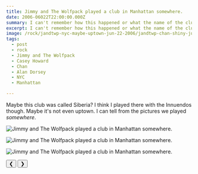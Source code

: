 ```yaml
---
title: Jimmy and The Wolfpack played a club in Manhattan somewhere.
date: 2006-06022T22:00:00.000Z
summary: I can't remember how this happened or what the name of the club was.
excerpt: I can't remember how this happened or what the name of the club was.
image: /rock/jandtwp-nyc-maybe-uptown-jun-22-2006/jandtwp-chan-shiny-jun-22-2006.jpg
tags:
  - post 
  - rock
  - Jimmy and The Wolfpack
  - Casey Howard
  - Chan
  - Alan Dorsey
  - NYC
  - Manhattan

---
```


Maybe this club was called Siberia? I think I played there with the Innuendos though. Maybe it's not even uptown.
I can tell from the pictures we played _somewhere_.

<div id="viewport">

![Jimmy and The Wolfpack played a club in Manhattan somewhere.](/static/img/rock/jandtwp-nyc-maybe-uptown-jun-22-2006/jandtwp-chan-shiny-jun-22-2006.jpg "Jimmy and The Wolfpack played a club in Manhattan somewhere.")

![Jimmy and The Wolfpack played a club in Manhattan somewhere.](/static/img/rock/jandtwp-nyc-maybe-uptown-jun-22-2006/jandtwp-chan-shine-jun-22-200.jpg "Jimmy and The Wolfpack played a club in Manhattan somewhere.")

![Jimmy and The Wolfpack played a club in Manhattan somewhere.](/static/img/rock/jandtwp-nyc-maybe-uptown-jun-22-2006/jandtwp-casey-blowing-jun-22-200.jpg "Jimmy and The Wolfpack played a club in Manhattan somewhere.")

</div>
<div class="flex row-reverse space-between">
  <div id="caption"></div>
  <div class="prevnext-container">
    <button id="buttonPrevious">&#10094;</button>
    <button id="buttonNext">&#10095;</button>
  </div>
</div>
